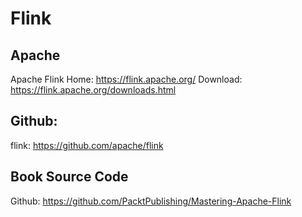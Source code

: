 # Flink

## Apache

Apache Flink Home: https://flink.apache.org/
Download: https://flink.apache.org/downloads.html

## Github:

flink: https://github.com/apache/flink

## Book Source Code

Github: https://github.com/PacktPublishing/Mastering-Apache-Flink





